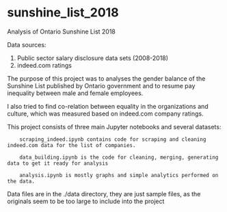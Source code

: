 # sunshine_list_2018
Analysis of Ontario Sunshine List 2018

Data sources:
1.  Public sector salary disclosure data sets (2008-2018)
2.  indeed.com ratings

The purpose of this project was to analyses the gender balance of the Sunshine List published by Ontario government and to resume pay inequality between male and female employees.

I also tried to find co-relation between equality in the organizations and culture, which was measured based on indeed.com company ratings.

This project consists of three main Jupyter notebooks and several datasets:

        scraping_indeed.ipynb contains code for scraping and cleaning indeed.com data for the list of companies.

        data_building.ipynb is the code for cleaning, merging, generating data to get it ready for analysis

        analysis.ipynb is mostly graphs and simple analytics performed on the data.
        
Data files are in the ./data directory, they are just sample files, as the originals seem to be too large to include into the project


